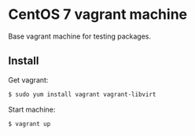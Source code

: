 CentOS 7 vagrant machine
========================

Base vagrant machine for testing packages.

Install
-------

Get vagrant:

```bash
$ sudo yum install vagrant vagrant-libvirt
```

Start machine:

```bash
$ vagrant up
```
